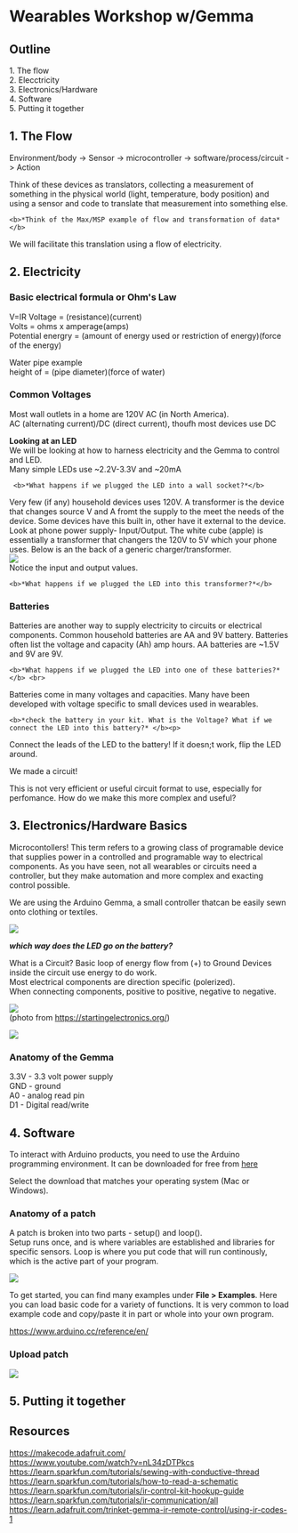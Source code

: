 <H1>Wearables Workshop w/Gemma</H1>

<h2>Outline</h2>
1. The flow <br>
2. Elecctricity <br>
3. Electronics/Hardware <br>
4. Software <br>
5. Putting it together <br>

<h2>1. The Flow</h2>

Environment/body -> Sensor -> microcontroller -> software/process/circuit -> Action<p>
Think of these devices as translators, collecting a measurement of something in the physical world (light, temperature, body position) and using a sensor and code to translate that measurement into something else.
  
    <b>*Think of the Max/MSP example of flow and transformation of data*</b>
  
We will facilitate this translation using a flow of electricity.

<h2>2. Electricity</h2>

<h3>Basic electrical formula or Ohm's Law</h3>
V=IR 
Voltage = (resistance)(current) <br>
Volts = ohms x amperage(amps) <br>
Potential energry = (amount of energy used or restriction of energy)(force of the energy)<p>

Water pipe example <br>
height of  = (pipe diameter)(force of water)<br>

<h3>Common Voltages</h3>
Most wall outlets in a home are 120V AC (in North America).<br>
AC (alternating current)/DC (direct current), thoufh most devices use DC <br>

<b>Looking at an LED</b><br>
We will be looking at how to harness electricity and the Gemma to control and LED.<br>
Many simple LEDs use ~2.2V-3.3V and ~20mA<br>

     <b>*What happens if we plugged the LED into a wall socket?*</b>

Very few (if any) household devices uses 120V. A transformer is the device that changes source V and A fromt the supply to the meet the needs of the device. Some devices have this built in, other have it external to the device.<br>
Look at phone power supply- Input/Output. The white cube (apple) is essentially a transformer that changers the 120V to 5V which your phone uses. Below is an the back of a generic charger/transformer.<br>
<img src="images\powerAdp.png"> <br>
Notice the input and output values.

    <b>*What happens if we plugged the LED into this transformer?*</b>

<h3>Batteries</h3>

Batteries are another way to supply electricity to circuits or electrical components. Common household batteries are AA and 9V battery. Batteries often list the voltage and capacity (Ah) amp hours. AA batteries are ~1.5V and 9V are 9V.<br>

    <b>*What happens if we plugged the LED into one of these batteries?*</b> <br>

Batteries come in many voltages and capacities. Many have been developed with voltage specific to small devices used in wearables.

    <b>*check the battery in your kit. What is the Voltage? What if we connect the LED into this battery?* </b><p>
    
Connect the leads of the LED to the battery! If it doesn;t work, flip the LED around.
  
We made a circuit!<p>
  
This is not very efficient or useful circuit format to use, especially for perfomance. How do we make this more complex and useful?<p>


<h2>3. Electronics/Hardware Basics</h2>

Microcontollers! This term refers to a growing class of programable device that supplies power in a controlled and programable way to electrical components. As you have seen, not all wearables or circuits need a controller, but they make automation and more complex and exacting control possible.<p>
  
We are using the Arduino Gemma, a small controller thatcan be easily sewn onto clothing or textiles.<p>
<img src="images\GemmaM0.jpg"> <br>


<b>*which way does the LED go on the battery?*</b><p>

What is a Circuit? Basic loop of energy flow from (+) to Ground
Devices inside the circuit use energy to do work.<br>
Most electrical components are direction specific (polerized).<br>
When connecting components, positive to positive, negative to negative.<br>

<img src="images\basicCircuit.png"> <br>
(photo from https://startingelectronics.org/)


<img src="images\LED.png"> <br>

<h3> Anatomy of the Gemma </h3>

3.3V - 3.3 volt power supply<br>
GND - ground<br>
A0 - analog read pin<br>
D1 - Digital read/write<p>
  
<h2>4. Software</h2>  
To interact with Arduino products, you need to use the Arduino programming environment. It can be downloaded for free from
<a href="https://www.arduino.cc/en/Main/Software" target="_blank">here<a> <P>

Select the download that matches your operating system (Mac or Windows).

<h3>Anatomy of a patch</h3>
A patch is broken into two parts - setup() and loop().<br>
Setup runs once, and is where variables are established and libraries for specific sensors. Loop is where you put code that will run continously, which is the active part of your program.

<img src="images\blankpatch.png"> <br>

To get started, you can find many examples under <b>File > Examples</b>. Here you can load basic code for a variety of functions. It is very common to load example code and copy/paste it in part or whole into your own program.<p>


https://www.arduino.cc/reference/en/


<h3>Upload patch</h3>
<img src="images\selectGemma.png">

<h2>5. Putting it together</h2>  

<h2>Resources</h2>

https://makecode.adafruit.com/<br>
https://www.youtube.com/watch?v=nL34zDTPkcs<br>
https://learn.sparkfun.com/tutorials/sewing-with-conductive-thread<br>
https://learn.sparkfun.com/tutorials/how-to-read-a-schematic<br>
https://learn.sparkfun.com/tutorials/ir-control-kit-hookup-guide<br>
https://learn.sparkfun.com/tutorials/ir-communication/all<br>
https://learn.adafruit.com/trinket-gemma-ir-remote-control/using-ir-codes-1
